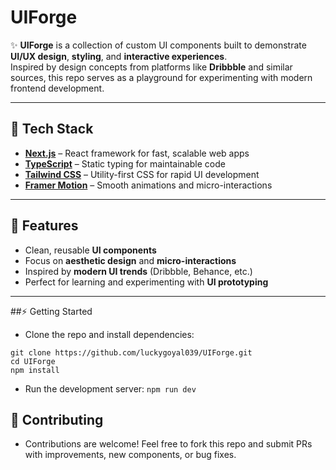 # UIForge  

✨ **UIForge** is a collection of custom UI components built to demonstrate **UI/UX design**, **styling**, and **interactive experiences**.  
Inspired by design concepts from platforms like **Dribbble** and similar sources, this repo serves as a playground for experimenting with modern frontend development.  

---

## 🚀 Tech Stack  
- **[Next.js](https://nextjs.org/)** – React framework for fast, scalable web apps  
- **[TypeScript](https://www.typescriptlang.org/)** – Static typing for maintainable code  
- **[Tailwind CSS](https://tailwindcss.com/)** – Utility-first CSS for rapid UI development  
- **[Framer Motion](https://www.framer.com/motion/)** – Smooth animations and micro-interactions  

---

## 🎨 Features  
- Clean, reusable **UI components**  
- Focus on **aesthetic design** and **micro-interactions**  
- Inspired by **modern UI trends** (Dribbble, Behance, etc.)  
- Perfect for learning and experimenting with **UI prototyping**  

---

##⚡ Getting Started

- Clone the repo and install dependencies:
```
git clone https://github.com/luckygoyal039/UIForge.git
cd UIForge
npm install
```
- Run the development server:
  ```npm run dev```


## 🤝 Contributing

- Contributions are welcome! Feel free to fork this repo and submit PRs with improvements, new components, or bug fixes.
